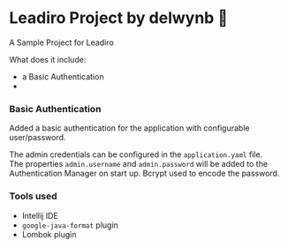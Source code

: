 # Leadiro Project by delwynb 🚀

A Sample Project for Leadiro 

What does it include:

- a Basic Authentication
- 

### Basic Authentication

Added a basic authentication for the application with configurable user/password.

The admin credentials can be configured in the `application.yaml` file.  
The properties `admin.username` and `admin.password` will be added to the Authentication Manager on start up.
Bcrypt used to encode the password.
 

### Tools used

- Intellij IDE
- `google-java-format` plugin 
- Lombok plugin
